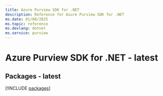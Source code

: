 ```yaml
---
title: Azure Purview SDK for .NET
description: Reference for Azure Purview SDK for .NET
ms.date: 01/08/2025
ms.topic: reference
ms.devlang: dotnet
ms.service: purview
---
```

# Azure Purview SDK for .NET - latest
## Packages - latest
[!INCLUDE [packages](purview-index.md)]